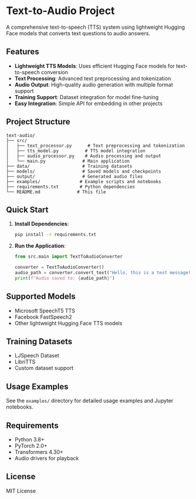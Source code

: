 # Text-to-Audio Project

A comprehensive text-to-speech (TTS) system using lightweight Hugging Face models that converts text questions to audio answers.

## Features

- **Lightweight TTS Models**: Uses efficient Hugging Face models for text-to-speech conversion
- **Text Processing**: Advanced text preprocessing and tokenization
- **Audio Output**: High-quality audio generation with multiple format support
- **Training Support**: Dataset integration for model fine-tuning
- **Easy Integration**: Simple API for embedding in other projects

## Project Structure

```
text-audio/
├── src/
│   ├── text_processor.py      # Text preprocessing and tokenization
│   ├── tts_model.py          # TTS model integration
│   ├── audio_processor.py    # Audio processing and output
│   └── main.py              # Main application
├── data/                    # Training datasets
├── models/                  # Saved models and checkpoints
├── output/                  # Generated audio files
├── examples/               # Example scripts and notebooks
├── requirements.txt        # Python dependencies
└── README.md              # This file
```

## Quick Start

1. **Install Dependencies**:
   ```bash
   pip install -r requirements.txt
   ```

2. **Run the Application**:
   ```python
   from src.main import TextToAudioConverter
   
   converter = TextToAudioConverter()
   audio_path = converter.convert_text("Hello, this is a test message!")
   print(f"Audio saved to: {audio_path}")
   ```

## Supported Models

- Microsoft SpeechT5 TTS
- Facebook FastSpeech2
- Other lightweight Hugging Face TTS models

## Training Datasets

- LJSpeech Dataset
- LibriTTS
- Custom dataset support

## Usage Examples

See the `examples/` directory for detailed usage examples and Jupyter notebooks.

## Requirements

- Python 3.8+
- PyTorch 2.0+
- Transformers 4.30+
- Audio drivers for playback

## License

MIT License